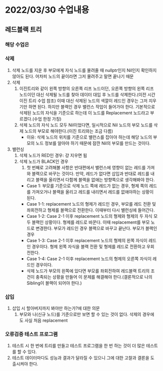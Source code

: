 # 2022/03/30 수업내용
## 레드블랙 트리
### 해당 수업은 
### 삭제
1. 삭제 노드를 지운 후 부모에게 자식 노드를 물려줄 때 nullptr인지 Nil인지 확인하지 않아도 된다. 어차피 노드의 끝이라면 그저 물려주고 말면 끝나기 때문
2. 삭제
    1) 이진트리와 같이 왼쪽 방향의 오른쪽 리프 노드이던, 오른쪽 방향의 왼쪽 리프 노드이던 대신 삭제될 노드를 찾아 데이터 대입 후 노드를 삭제한다.(이전 시간 이진 트리 수업 참조) 이때 대신 삭제된 노드의 색깔이 레드인 경우는 그저 지우기만 하면 된다. 하지만 블랙인 경우 밸런스 작업이 들어가야 한다. 기본적으로 삭제된 노드의 자식을 기준으로 하는데 이 노드를 Replacement 노드라고 부르겠다.(수업 한정 가칭)
    2) 삭제 노드의 자식 노드 모두 Nil이었다면, 일시적으로 Nil 노드의 부모 노드를 삭제 노드의 부모로 해야한다.(이진 트리와는 조금 다름)
        * 이유: 삭제 노드의 위치를 기준으로 밸런스를 잡아야 하는데 해당 노드의 부모의 노드 정보를 알아야 하기 때문에 잠깐 Nil의 부모를 만드는 것이다.
2. 밸런싱
    1) 삭제 노드가 RED인 경우: 걍 지우면 됨
    2) 삭제 노드가 BLACK인 경우
        1) 첫 번째로 고려해볼 사항은 반대편에서 밸런스에 영향이 없는 레드를 가져와 블랙으로 바꾸는 것이다. 만약, 레드가 없다면 삽입과 반대로 레드를 내리고 블랙을 올리면서 다함께 블랙을 없애는 방향쪽으로 생각해봐야 한다.
        * Case 1: 부모를 기준으로 삭제 노드 쪽에 레드가 없는 경우, 형제 쪽의 레드를 가져오거나 블랙을 올리고 레드를 내리면서 레드를 없애야하는 상황이 된다.
        * Case 1-1: replacement 노드의 형제가 레드인 경우, 부모를 레드 전환 및 좌회전하고 형제를 블랙으로 전환한다. 이때부터 다시 밸런싱에 들어간다. 
        * Case 1-2: Case 2-1 이후 replacement 노드의 형제와 형제의 두 자식 모두 블랙인 상황이다. 형제를 레드로 바꾼다. 이때 replacement를 부모 노드로 변경한다. 부모가 레드인 경우 블랙으로 바꾸고 끝난다. 부모가 블랙인 경우
        * Case 1-3: Case 2-1 이후 replacement 노드의 형제의 왼쪽 자식이 레드인 경우이다. 형제 왼쪽 자식을 블랙 전환 및 형제를 레드로 전환하고 우회전한다. 
        * Case 1-4: Case 2-1 이후 replacement 노드의 형제의 오른쪽 자식이 레드인 경우이다.
        * 삭제 노드가 부모의 왼쪽에 있다면 부모를 좌회전하여 레드블랙 트리의 조건이 충족되는 상황을 만들어 이 문제를 해결해야 한다.(결론적으로 나의 Sibling이 블랙이 되어야 한다.)
 
### 삽입
1. 삽입 시 할아버지까지 봐야만 하는가?에 대한 의문
    1) 부모와 나(신규 노드)를 기준으로만 보면 할 수 있는 것이 없다. 삭제의 경우에도 사실 처음 replacement

### 오류검증 테스트 프로그램
1. 테스트 시 한 번에 트리를 만들고 테스트 프로그램을 한 번 하는 것이 더 많은 테스트를 할 수 있다.
2. 테스트 데이터마다도 성능과 결과가 달라질 수 있으니 그에 대한 고찰과 결론을 도출시켜야 한다.
